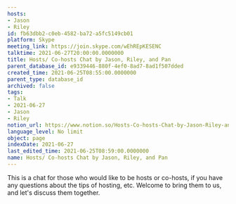 ```yaml
---
hosts:
- Jason
- Riley
id: fb63dbb2-c0eb-4582-ba72-a5fc5149cb01
platform: Skype
meeting_link: https://join.skype.com/wEhREpKESENC
talktime: 2021-06-27T20:00:00.0000000
title: Hosts/ Co-hosts Chat by Jason, Riley, and Pan
parent_database_id: e9339446-880f-4ef0-8ad7-8ad1f507dded
created_time: 2021-06-25T08:55:00.0000000
parent_type: database_id
archived: false
tags:
- Talk
- 2021-06-27
- Jason
- Riley
notion_url: https://www.notion.so/Hosts-Co-hosts-Chat-by-Jason-Riley-and-Pan-fb63dbb2c0eb4582ba72a5fc5149cb01
language_level: No limit
object: page
indexDate: 2021-06-27
last_edited_time: 2021-06-25T08:59:00.0000000
name: Hosts/ Co-hosts Chat by Jason, Riley, and Pan
---
```


This is a chat for those who would like to be hosts or co-hosts, if you have any questions about the tips of hosting, etc. Welcome to bring them to us, and let's discuss them together.


